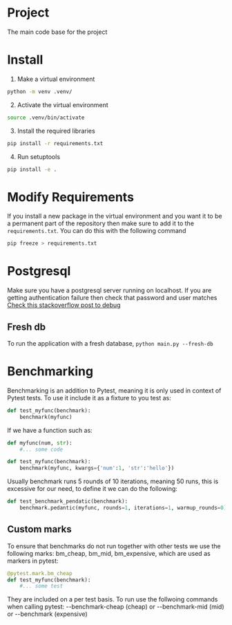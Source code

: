 # Project
The main code base for the project

# Install

1. Make a virtual environment
```bash 
python -m venv .venv/
```
2. Activate the virtual environment
```bash
source .venv/bin/activate
```
3. Install the required libraries
```bash
pip install -r requirements.txt
```
4. Run setuptools
```bash
pip install -e .
```

# Modify Requirements

If you install a new package in the virtual environment and you want it to be a permanent part of the repository then make sure to add it to the `requirements.txt`.
You can do this with the following command
```bash
pip freeze > requirements.txt
```

# Postgresql
Make sure you have a postgresql server running on localhost.
If you are getting authentication failure then check that password and user matches
[Check this stackoverflow post to debug](https://stackoverflow.com/questions/18664074/getting-error-peer-authentication-failed-for-user-postgres-when-trying-to-ge)
## Fresh db
To run the application with a fresh database, `python main.py --fresh-db`

# Benchmarking
Benchmarking is an addition to Pytest, meaning it is only used in context of Pytest tests.
To use it include it as a fixture to you test as:
```python
def test_myfunc(benchmark):
    benchmark(myfunc)
```
If we have a function such as:
```python
def myfunc(num, str):
    #... some code

def test_myfunc(benchmark):
    benchmark(myfunc, kwargs={'num':1, 'str':'hello'})
```
Usually benchmark runs 5 rounds of 10 iterations, meaning 50 runs, this is excessive for our need, to define it we can do the following:
```python
def test_benchmark_pendatic(benchmark):
    benchmark.pedantic(myfunc, rounds=1, iterations=1, warmup_rounds=0)
```
## Custom marks
To ensure that benchmarks do not run together with other tests we use the following marks:
bm_cheap, bm_mid, bm_expensive, which are used as markers in pytest:
```python
@pytest.mark.bm_cheap
def test_myfunc(benchmark):
    #... some test
```
They are included on a per test basis. To run use the follwoing commands when calling pytest:
--benchmark-cheap (cheap) or
--benchmark-mid (mid) or
--benchmark (expensive)